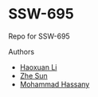 # SSW-695
Repo for SSW-695

Authors
* [Haoxuan Li](kslup7@gmail.com)
* [Zhe Sun](zsun20@stevens.edu)
* [Mohammad Hassany](jone30rw@gmail.com)
